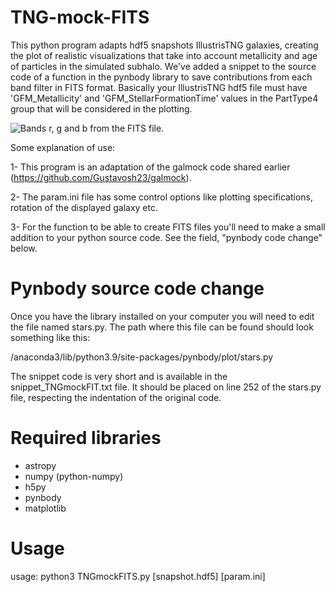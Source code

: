 # TNG-mock-FITS
This python program adapts hdf5 snapshots IllustrisTNG galaxies, creating the plot of realistic visualizations that take into account metallicity and age of particles in the simulated subhalo. We've added a snippet to the source code of a function in the pynbody library to save contributions from each band filter in FITS format.
Basically your IllustrisTNG hdf5 file must have 'GFM_Metallicity' and 'GFM_StellarFormationTime' values in the PartType4 group that will be considered in the plotting.

![Bands r, g and b from the FITS file.]([https://github.com/seu-usuario/seu-repositorio/raw/main/exemplo.png](https://github.com/Gustavosh23/TNG-mock-FITS/blob/main/3_bands.png?raw=true))

Some explanation of use:

1- This program is an adaptation of the galmock code shared earlier (https://github.com/Gustavosh23/galmock).

2- The param.ini file has some control options like plotting specifications, rotation of the displayed galaxy etc.

3- For the function to be able to create FITS files you'll need to make a small addition to your python source code. See the field, "pynbody code change" below.

# Pynbody source code change
Once you have the library installed on your computer you will need to edit the file named stars.py. The path where this file can be found should look something like this:

/anaconda3/lib/python3.9/site-packages/pynbody/plot/stars.py

The snippet code is very short and is available in the snippet_TNGmockFIT.txt file. It should be placed on line 252 of the stars.py file, respecting the indentation of the original code. 

# Required libraries
* astropy
* numpy (python-numpy)
* h5py
* pynbody
* matplotlib

# Usage
 usage: python3 TNGmockFITS.py [snapshot.hdf5] [param.ini]
